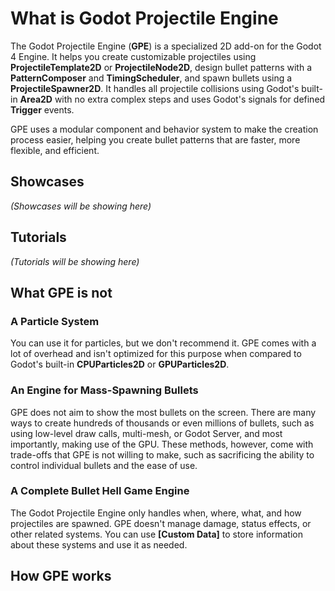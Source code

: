 # What is Godot Projectile Engine

The Godot Projectile Engine (**GPE**) is a specialized 2D add-on for the Godot 4 Engine. It helps you create customizable projectiles using **ProjectileTemplate2D** or **ProjectileNode2D**, design bullet patterns with a **PatternComposer** and **TimingScheduler**, and spawn bullets using a **ProjectileSpawner2D**. It handles all projectile collisions using Godot's built-in **Area2D** with no extra complex steps and uses Godot's signals for defined **Trigger** events.

GPE uses a modular component and behavior system to make the creation process easier, helping you create bullet patterns that are faster, more flexible, and efficient.

## Showcases

*(Showcases will be showing here)*

## Tutorials

*(Tutorials will be showing here)*

## What GPE is not

### A Particle System

You can use it for particles, but we don't recommend it. GPE comes with a lot of overhead and isn't optimized for this purpose when compared to Godot's built-in **CPUParticles2D** or **GPUParticles2D**.

### An Engine for Mass-Spawning Bullets

GPE does not aim to show the most bullets on the screen. There are many ways to create hundreds of thousands or even millions of bullets, such as using low-level draw calls, multi-mesh, or Godot Server, and most importantly, making use of the GPU. These methods, however, come with trade-offs that GPE is not willing to make, such as sacrificing the ability to control individual bullets and the ease of use.

### A Complete Bullet Hell **Game** Engine

The Godot Projectile Engine only handles when, where, what, and how projectiles are spawned. GPE doesn't manage damage, status effects, or other related systems. You can use **[Custom Data]** to store information about these systems and use it as needed.

## How GPE works
